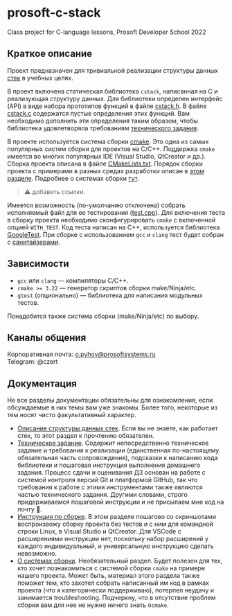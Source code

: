 # prosoft-c-stack
Class project for C-language lessons, Prosoft Developer School 2022

## Краткое описание

Проект предназначен для тривиальной реализации структуры данных
[стек](https://github.com/czertyaka/prosoft-c-stack/blob/master/docs/stack.md)
в учебных целях.

В проект включена статическая библиотека `cstack`, написанная на C и реализующая структуру данных.
Для библиотеки определен интерфейс (API) в виде набора прототипов функций в файле
[cstack.h](https://github.com/czertyaka/prosoft-c-stack/blob/master/cstack.h).
В файле [cstack.c](https://github.com/czertyaka/prosoft-c-stack/blob/master/cstack.c)
содержатся пустые определения этих функций.
Вам необходимо дополнить эти определения таким образом, чтобы библиотека удовлетворяла требованиям
[технического задания](https://github.com/czertyaka/prosoft-c-stack/blob/master/docs/technical-requirement.md).

В проекте используется система сборки [cmake](https://cmake.org/).
Это одна из самых популярных систем сборки для проектов на C/C++.
Поддержка `cmake` имеется во многих популярных IDE (Visual Studio, QtCreator и др.).
Сборка проекта описана в файле
[CMakeLists.txt](https://github.com/czertyaka/prosoft-c-stack/blob/master/CMakeLists.txt).
Порядок сборки проекта с примерами в разных средах разработки описан в
[этом разделе](https://github.com/czertyaka/prosoft-c-stack/blob/master/docs/build.md).
Подробнее о системах сборки
[тут]().
> :warning: добавить ссылки.

Имеется возможность (по-умолчанию отключена) собрать исполняемый файл для ее тестирования
([test.cpp](https://github.com/czertyaka/prosoft-c-stack/blob/master/test.cpp)).
Для включения теста в сборку проекта необходимо сконфигурировать `cmake` с включенной опцией `WITH_TEST`.
Код теста написан на C++, используется библиотека [GoogleTest](https://github.com/google/googletest).
При сборке с использованием `gcc` и `clang` тест будет собран с
[санитайзерами](https://en.wikipedia.org/wiki/Code_sanitizer).

## Зависимости
* `gcc` или `clang` — компиляторы C/С++.
* `cmake >= 3.22` — генератор скриптов сборки make/Ninja/etc.
* `gtest` (опционально) — библиотека для написания модульных тестов.

Понадобится также система сборки (make/Ninja/etc) по выбору.

## Каналы общения
Корпоративная почта: o.pyhov@prosoftsystems.ru  
Telegram: @czert  

## Документация
Не все разделы документации обязательны для ознакомления,
если обсуждаемые в них темы вам уже знакомы.
Более того, некоторые из тем носят чисто факультативный характер.
* [Описание структуры данных стек](https://github.com/czertyaka/prosoft-c-stack/blob/master/docs/stack.md).
Если вы не знаете, как работает стек, то этот раздел к прочтению обязателен.
* [Техническое задание](https://github.com/czertyaka/prosoft-c-stack/blob/master/docs/technical-requirement.md).
Содержит непосредственно техническое задание и требования к реализации (единственная по-настоящему
обязательная часть сопровождения), подсказки к написанию кода библиотеки и пошаговая инструкция
выполнения домашнего задания.
Процесс сдачи и оценивания ДЗ основан на работе с системой контроля версий Git и платформой GitHub,
так что требования к работе с этими инструментами также являются частью технического задания.
Другими словами, строго придерживаемся пошаговой инструкции и не присылаем мне код на почту
:smiling_face_with_tear:.
* [Инструкция по сборке](https://github.com/czertyaka/prosoft-c-stack/blob/master/docs/build.md).
В этом разделе пошагово со скриншотами воспроизвожу сборку проекта без тестов и с ним для
командной строки Linux, в Visual Studio и QtCreator.
Для VSCode с расширениями инструкции нет, поскольку набор расширений у каждого индивидуальный,
и универсальную инструкцию сделать невозможно.
* [О системах сборки]().
Необязательный раздел.
Будет полезен для тех, кто хочет познакомиться с системой сборки `cmake` на примере нашего проекта.
Может быть, материал этого раздела также поможет тем, кто захотел собрать написанный им код в рамках проекта
(что я категорически поддерживаю), потерпел неудачу и занимается troubleshooting.
Подчеркну, что в отсутствие проблем сборки вам для нее не нужно ничего знать о`cmake`.
